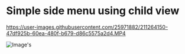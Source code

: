 # Simple side menu using child view

https://user-images.githubusercontent.com/25971882/211264150-47df925b-60ea-480f-b679-d86c5575a2d4.MP4

![Image's](https://user-images.githubusercontent.com/25971882/211264085-182574b8-daf8-4bd2-a3eb-87b270141349.png)
